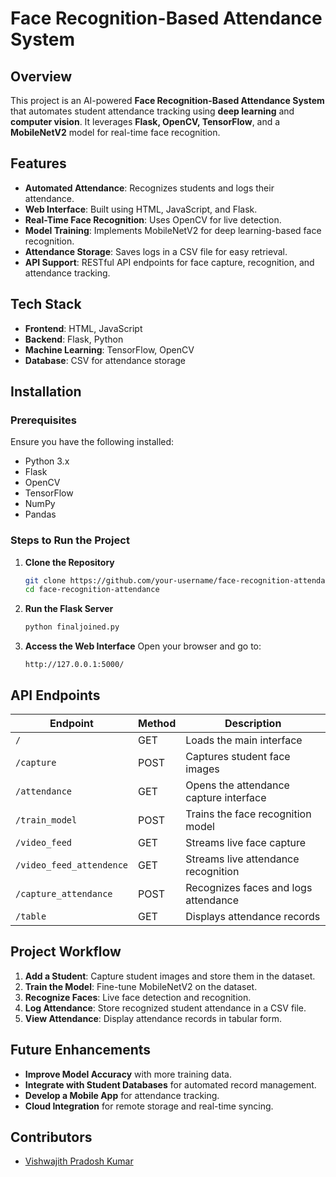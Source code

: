 # Face Recognition-Based Attendance System

## Overview
This project is an AI-powered **Face Recognition-Based Attendance System** that automates student attendance tracking using **deep learning** and **computer vision**. It leverages **Flask, OpenCV, TensorFlow**, and a **MobileNetV2** model for real-time face recognition.

## Features
- **Automated Attendance**: Recognizes students and logs their attendance.
- **Web Interface**: Built using HTML, JavaScript, and Flask.
- **Real-Time Face Recognition**: Uses OpenCV for live detection.
- **Model Training**: Implements MobileNetV2 for deep learning-based face recognition.
- **Attendance Storage**: Saves logs in a CSV file for easy retrieval.
- **API Support**: RESTful API endpoints for face capture, recognition, and attendance tracking.

## Tech Stack
- **Frontend**: HTML, JavaScript
- **Backend**: Flask, Python
- **Machine Learning**: TensorFlow, OpenCV
- **Database**: CSV for attendance storage

## Installation
### Prerequisites
Ensure you have the following installed:
- Python 3.x
- Flask
- OpenCV
- TensorFlow
- NumPy
- Pandas

### Steps to Run the Project
1. **Clone the Repository**
   ```sh
   git clone https://github.com/your-username/face-recognition-attendance.git
   cd face-recognition-attendance
   ```
2. **Run the Flask Server**
   ```sh
   python finaljoined.py
   ```
3. **Access the Web Interface**
   Open your browser and go to:
   ```
   http://127.0.0.1:5000/
   ```

## API Endpoints
| Endpoint | Method | Description |
|----------|--------|-------------|
| `/` | GET | Loads the main interface |
| `/capture` | POST | Captures student face images |
| `/attendance` | GET | Opens the attendance capture interface |
| `/train_model` | POST | Trains the face recognition model |
| `/video_feed` | GET | Streams live face capture |
| `/video_feed_attendence` | GET | Streams live attendance recognition |
| `/capture_attendance` | POST | Recognizes faces and logs attendance |
| `/table` | GET | Displays attendance records |

## Project Workflow
1. **Add a Student**: Capture student images and store them in the dataset.
2. **Train the Model**: Fine-tune MobileNetV2 on the dataset.
3. **Recognize Faces**: Live face detection and recognition.
4. **Log Attendance**: Store recognized student attendance in a CSV file.
5. **View Attendance**: Display attendance records in tabular form.

## Future Enhancements
- **Improve Model Accuracy** with more training data.
- **Integrate with Student Databases** for automated record management.
- **Develop a Mobile App** for attendance tracking.
- **Cloud Integration** for remote storage and real-time syncing.

## Contributors
- [Vishwajith Pradosh Kumar](https://github.com/VishwajithPk)

